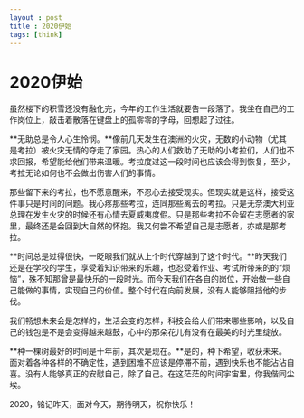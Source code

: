 ```yaml
---
layout : post
title : 2020伊始
tags: [think]
---
```



# 2020伊始

虽然楼下的积雪还没有融化完，今年的工作生活就要告一段落了。我坐在自己的工作岗位上，敲击着散落在键盘上的孤零零的字母，回想起了过往。



**无助总是令人心生怜悯。**像前几天发生在澳洲的火灾，无数的小动物（尤其是考拉）被火灾无情的夺走了家园。热心的人们救助了无助的小考拉们，人们也不求回报，希望能给他们带来温暖。考拉度过这一段时间也应该会得到恢复，至少，考拉无论如何也不会做出伤害人们的事情。



那些留下来的考拉，也不愿意醒来，不忍心去接受现实。但现实就是这样，接受这件事只是时间的问题。我心疼那些考拉，连同那些离去的考拉。只是无奈澳大利亚总理在发生火灾的时候还有心情去夏威夷度假。只是那些考拉不会留在志愿者的家里，最终还是会回到大自然的怀抱。我又何尝不希望自己是志愿者，亦或是那考拉。



**时间总是过得很快，一眨眼我们就从上个时代穿越到了这个时代。**昨天我们还是在学校的学生，享受着知识带来的乐趣，也忍受着作业、考试所带来的的“烦恼”，殊不知那曾是最快乐的一段时光。而今天我们在各自的岗位，开始做一些自己能做的事情，实现自己的价值。整个时代在向前发展，没有人能够阻挡他的步伐。



我们畅想未来会是怎样的，生活会变的怎样，科技会给人们带来哪些影响，以及自己的钱包是不是会变得越来越鼓，心中的那朵花儿有没有在最美的时光里绽放。



**种一棵树最好的时间是十年前，其次是现在。**是的，种下希望，收获未来。面对着各种各样的不确定性，遇到困难不应该是停滞不前，遇到快乐也不能沾沾自喜。没有人能够真正的安慰自己，除了自己。在这茫茫的时间宇宙里，你我偕同尘埃。



2020，铭记昨天，面对今天，期待明天，祝你快乐！
